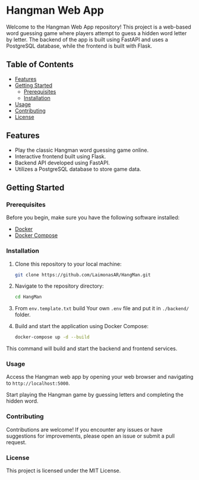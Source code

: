 # Hangman Web App

Welcome to the Hangman Web App repository! This project is a web-based word guessing game where players attempt to guess a hidden word letter by letter. The backend of the app is built using FastAPI and uses a PostgreSQL database, while the frontend is built with Flask.

## Table of Contents

- [Features](#features)
- [Getting Started](#getting-started)
  - [Prerequisites](#prerequisites)
  - [Installation](#installation)
- [Usage](#usage)
- [Contributing](#contributing)
- [License](#license)

## Features

- Play the classic Hangman word guessing game online.
- Interactive frontend built using Flask.
- Backend API developed using FastAPI.
- Utilizes a PostgreSQL database to store game data.

## Getting Started

### Prerequisites

Before you begin, make sure you have the following software installed:

- [Docker](https://docs.docker.com/get-docker/)
- [Docker Compose](https://docs.docker.com/compose/install/)

### Installation

1. Clone this repository to your local machine:

   ```bash
   git clone https://github.com/LaimonasAR/HangMan.git
   
2. Navigate to the repository directory:
   ```bash
   cd HangMan
   
3. From `env.template.txt` build Your own `.env` file and put it in `./backend/` folder. 

4. Build and start the application using Docker Compose:
   ```bash
   docker-compose up -d --build
This command will build and start the backend and frontend services.


### Usage
Access the Hangman web app by opening your web browser and navigating to `http://localhost:5000`.

Start playing the Hangman game by guessing letters and completing the hidden word.

### Contributing
Contributions are welcome! If you encounter any issues or have suggestions for improvements, please open an issue or submit a pull request.
   

### License
This project is licensed under the MIT License.
